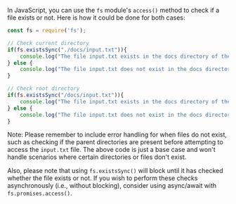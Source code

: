  In JavaScript, you can use the `fs` module's `access()` method to check if a file exists or not. Here is how it could be done for both cases:

```javascript
const fs = require('fs');

// Check current directory
if(fs.existsSync("./docs/input.txt")){
    console.log("The file input.txt exists in the docs directory of the current working directory.");
} else {
    console.log("The file input.txt does not exist in the docs directory of the current working directory.");
}

// Check root directory
if(fs.existsSync("/docs/input.txt")){
    console.log("The file input.txt exists in the docs directory of the filesystem root.");
} else {
    console.log("The file input.txt does not exist in the docs directory of the filesystem root.");
}
```
Note: Please remember to include error handling for when files do not exist, such as checking if the parent directories are present before attempting to access the `input.txt` file. The above code is just a base case and won't handle scenarios where certain directories or files don't exist. 

Also, please note that using `fs.existsSync()` will block until it has checked whether the file exists or not. If you wish to perform these checks asynchronously (i.e., without blocking), consider using async/await with `fs.promises.access()`.
